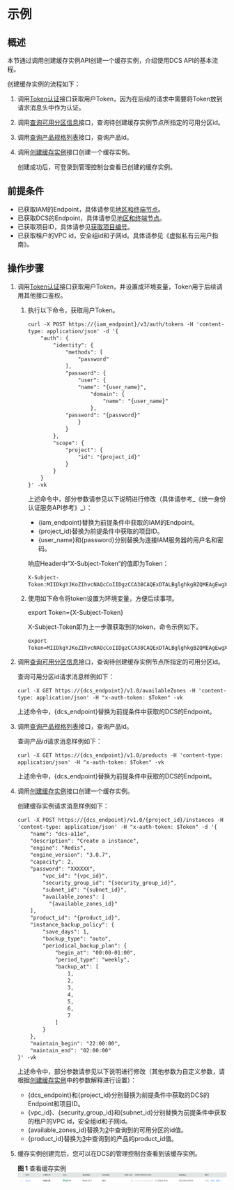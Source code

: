 # 示例<a name="ZH-CN_TOPIC_0107752341"></a>

## 概述<a name="section142673304107"></a>

本节通过调用创建缓存实例API创建一个缓存实例，介绍使用DCS API的基本流程。

创建缓存实例的流程如下：

1.  调用[Token认证](获取请求认证.md#section2417768214391)接口获取用户Token，因为在后续的请求中需要将Token放到请求消息头中作为认证。
2.  调用[查询可用分区信息](查询可用分区信息.md)接口，查询待创建缓存实例节点所指定的可用分区id。
3.  调用[查询产品规格列表](查询产品规格列表.md)接口，查询产品id。
4.  调用[创建缓存实例](创建缓存实例.md)接口创建一个缓存实例。

    创建成功后，可登录到管理控制台查看已创建的缓存实例。


## 前提条件<a name="section91264715102"></a>

-   已获取IAM的Endpoint，具体请参见[地区和终端节点](http://developer.huaweicloud.com/endpoint)。
-   已获取DCS的Endpoint，具体请参见[地区和终端节点](http://developer.huaweicloud.com/endpoint)。
-   已获取项目ID，具体请参见[获取项目编号](获取项目编号.md)。
-   已获取租户的VPC id，安全组id和子网id。具体请参见《虚拟私有云用户指南》。

## 操作步骤<a name="section680742610404"></a>

1.  调用[Token认证](获取请求认证.md#section2417768214391)接口获取用户Token，并设置成环境变量，Token用于后续调用其他接口鉴权。
    1.  执行以下命令，获取用户Token。

        ```
        curl -X POST https://{iam_endpoint}/v3/auth/tokens -H 'content-type: application/json' -d '{
        	"auth": {
        		"identity": {
        			"methods": [
        				"password"
        			],
        			"password": {
        				"user": {
        				"name": "{user_name}",
        					"domain": {
        						"name": "{user_name}"
        					},
        			"password": "{password}"
        				}
        			}
        		},
        		"scope": {
        			"project": {
        				"id": "{project_id}"
        			}
        		}
        	}
        }' -vk
        ```

        上述命令中，部分参数请参见以下说明进行修改（具体请参考_《统一身份认证服务API参考》_）：

        -   {iam_endpoint\}替换为前提条件中获取的IAM的Endpoint。
        -   {project_id}替换为前提条件中获取的项目ID。
        -   {user_name}和{password}分别替换为连接IAM服务器的用户名和密码。

        响应Header中“X-Subject-Token“的值即为Token：

        ```
        X-Subject-Token:MIIDkgYJKoZIhvcNAQcCoIIDgzCCA38CAQExDTALBglghkgBZQMEAgEwgXXXXX...
        ```

    2.  使用如下命令将token设置为环境变量，方便后续事项。

        export Token={X-Subject-Token}

        X-Subject-Token即为上一步骤获取到的token，命令示例如下。

        ```
        export Token=MIIDkgYJKoZIhvcNAQcCoIIDgzCCA38CAQExDTALBglghkgBZQMEAgEwgXXXXX...
        ```


2.  <a name="li068011251502"></a>调用[查询可用分区信息](查询可用分区信息.md)接口，查询待创建缓存实例节点所指定的可用分区id。

    查询可用分区id请求消息样例如下：

    ```
    curl -X GET https://{dcs_endpoint}/v1.0/availableZones -H 'content-type: application/json' -H "x-auth-token: $Token" -vk
    ```

    上述命令中，{dcs\_endpoint}替换为前提条件中获取的DCS的Endpoint。

3.  <a name="li433616376471"></a>调用[查询产品规格列表](查询产品规格列表.md)接口，查询产品id。

    查询产品id请求消息样例如下：

    ```
    curl -X GET https://{dcs_endpoint}/v1.0/products -H 'content-type: application/json' -H "x-auth-token: $Token" -vk
    ```

    上述命令中，{dcs_endpoint}替换为前提条件中获取的DCS的Endpoint。

4.  调用[创建缓存实例](创建缓存实例.md)接口创建一个缓存实例。

    创建缓存实例请求消息样例如下：

    ```
    curl -X POST https://{dcs_endpoint}/v1.0/{project_id}/instances -H 'content-type: application/json' -H "x-auth-token: $Token" -d '{
    	"name": "dcs-a11e",
    	"description": "Create a instance",
    	"engine": "Redis",
    	"engine_version": "3.0.7",
    	"capacity": 2,
    	"password": "XXXXXX",
            "vpc_id": "{vpc_id}",
            "security_group_id": "{security_group_id}",
            "subnet_id": "{subnet_id}",
            "available_zones": [
    	      "{available_zones_id}"
    	],
    	"product_id": "{product_id}",
    	"instance_backup_policy": {
    		"save_days": 1,
    		"backup_type": "auto",
    		"periodical_backup_plan": {
    			"begin_at": "00:00-01:00",
    			"period_type": "weekly",
    			"backup_at": [
    				1,
    				2,
    				3,
    				4,
    				5,
    				6,
    				7
    			]
    		}
    	},
    	"maintain_begin": "22:00:00",
    	"maintain_end": "02:00:00"
    }' -vk
    ```

    上述命令中，部分参数请参见以下说明进行修改（其他参数为自定义参数，请根据[创建缓存实例](创建缓存实例.md)中的参数解释进行设置）：

    -   {dcs_endpoint}和{project_id}分别替换为前提条件中获取的DCS的Endpoint和项目ID。
    -   {vpc_id}、{security_group_id}和{subnet_id}分别替换为前提条件中获取的租户的VPC id，安全组id和子网id。
    -   {available_zones_id}替换为[2](#li068011251502)中查询到的可用分区的id值。
    -   {product_id}替换为[3](#li433616376471)中查询到的产品的product_id值。

5.  缓存实例创建完后，您可以在DCS的管理控制台查看到该缓存实例。

    **图 1**  查看缓存实例<a name="fig775989175411"></a>  
    ![](figures/查看缓存实例.png "查看缓存实例")


